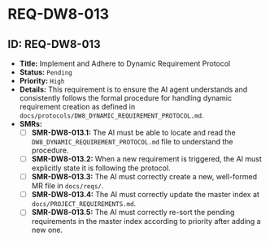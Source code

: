 # REQ-DW8-013

## ID: REQ-DW8-013

- **Title:** Implement and Adhere to Dynamic Requirement Protocol
- **Status:** `Pending`
- **Priority:** `High`
- **Details:** This requirement is to ensure the AI agent understands and consistently follows the formal procedure for handling dynamic requirement creation as defined in `docs/protocols/DW8_DYNAMIC_REQUIREMENT_PROTOCOL.md`.
- **SMRs:**
  - [ ] **SMR-DW8-013.1:** The AI must be able to locate and read the `DW8_DYNAMIC_REQUIREMENT_PROTOCOL.md` file to understand the procedure.
  - [ ] **SMR-DW8-013.2:** When a new requirement is triggered, the AI must explicitly state it is following the protocol.
  - [ ] **SMR-DW8-013.3:** The AI must correctly create a new, well-formed MR file in `docs/reqs/`.
  - [ ] **SMR-DW8-013.4:** The AI must correctly update the master index at `docs/PROJECT_REQUIREMENTS.md`.
  - [ ] **SMR-DW8-013.5:** The AI must correctly re-sort the pending requirements in the master index according to priority after adding a new one.
